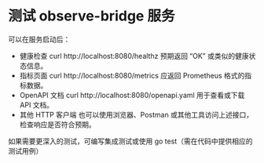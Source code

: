 # 测试 observe-bridge 服务

可以在服务启动后：

- 健康检查 curl http://localhost:8080/healthz 预期返回 “OK” 或类似的健康状态信息。
- 指标页面 curl http://localhost:8080/metrics 应返回 Prometheus 格式的指标数据。
- OpenAPI 文档 curl http://localhost:8080/openapi.yaml 用于查看或下载 API 文档。
- 其他 HTTP 客户端 也可以使用浏览器、Postman 或其他工具访问上述接口，检查响应是否符合预期。

如果需要更深入的测试，可编写集成测试或使用 go test（需在代码中提供相应的测试用例）
